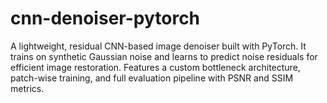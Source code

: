 # cnn-denoiser-pytorch
A lightweight, residual CNN-based image denoiser built with PyTorch. It trains on synthetic Gaussian noise and learns to predict noise residuals for efficient image restoration. Features a custom bottleneck architecture, patch-wise training, and full evaluation pipeline with PSNR and SSIM metrics.
